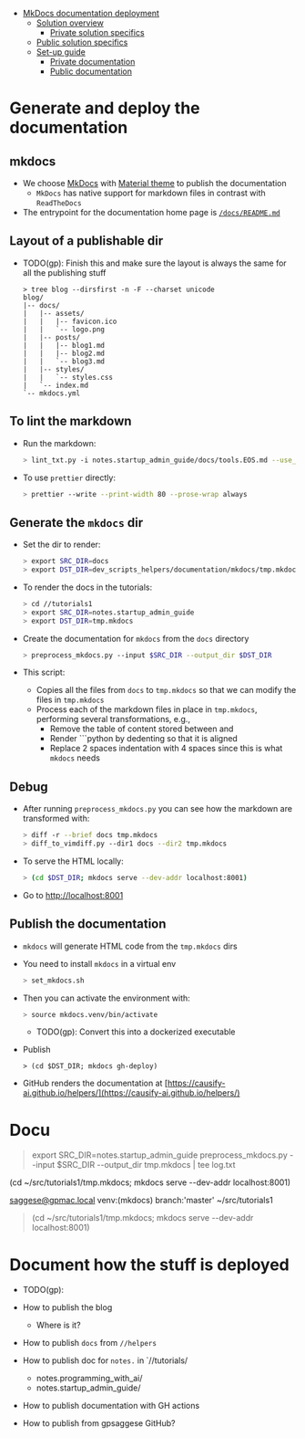<!-- toc -->

- [MkDocs documentation deployment](#mkdocs-documentation-deployment)
  * [Solution overview](#solution-overview)
    + [Private solution specifics](#private-solution-specifics)
  * [Public solution specifics](#public-solution-specifics)
  * [Set-up guide](#set-up-guide)
    + [Private documentation](#private-documentation)
    + [Public documentation](#public-documentation)

<!-- tocstop -->

# Generate and deploy the documentation

## mkdocs
- We choose [MkDocs](https://www.mkdocs.org/) with
  [Material theme](https://squidfunk.github.io/mkdocs-material) 
  to publish the documentation
  - `MkDocs` has native support for markdown files in contrast with `ReadTheDocs`
- The entrypoint for the documentation home page is
  [`/docs/README.md`](/docs/README.md)

## Layout of a publishable dir

- TODO(gp): Finish this and make sure the layout is always the same for all the
  publishing stuff
  ```
  > tree blog --dirsfirst -n -F --charset unicode
  blog/
  |-- docs/
  |   |-- assets/
  |   |   |-- favicon.ico
  |   |   `-- logo.png
  |   |-- posts/
  |   |   |-- blog1.md
  |   |   |-- blog2.md
  |   |   `-- blog3.md
  |   |-- styles/
  |   |   `-- styles.css
  |   `-- index.md
  `-- mkdocs.yml
  ```

## To lint the markdown

- Run the markdown:
  ```bash
  > lint_txt.py -i notes.startup_admin_guide/docs/tools.EOS.md --use_dockerized_prettier --use_dockerized_markdown_toc
  ```

- To use `prettier` directly:
  ```bash
  > prettier --write --print-width 80 --prose-wrap always
  ```

## Generate the `mkdocs` dir

- Set the dir to render:
  ```bash
  > export SRC_DIR=docs
  > export DST_DIR=dev_scripts_helpers/documentation/mkdocs/tmp.mkdocs
  ```

- To render the docs in the tutorials:
  ```bash
  > cd //tutorials1
  > export SRC_DIR=notes.startup_admin_guide
  > export DST_DIR=tmp.mkdocs
  ```

- Create the documentation for `mkdocs` from the `docs` directory
  ```bash
  > preprocess_mkdocs.py --input $SRC_DIR --output_dir $DST_DIR
  ```
- This script:
  - Copies all the files from `docs` to `tmp.mkdocs` so that we can modify the
    files in `tmp.mkdocs`
  - Process each of the markdown files in place in `tmp.mkdocs`, performing
    several transformations, e.g.,
     - Remove the table of content stored between <!-- toc --> and <!-- tocstop -->
     - Render ```python by dedenting so that it is aligned
     - Replace 2 spaces indentation with 4 spaces since this is what `mkdocs` needs

## Debug 

- After running `preprocess_mkdocs.py` you can see how the markdown are
  transformed with:
  ```bash
  > diff -r --brief docs tmp.mkdocs
  > diff_to_vimdiff.py --dir1 docs --dir2 tmp.mkdocs
  ```

- To serve the HTML locally:
  ```bash
  > (cd $DST_DIR; mkdocs serve --dev-addr localhost:8001)
  ```

- Go to [http://localhost:8001](http://localhost:8001)

## Publish the documentation

- `mkdocs` will generate HTML code from the `tmp.mkdocs` dirs

- You need to install `mkdocs` in a virtual env
  ```bash
  > set_mkdocs.sh
  ```

- Then you can activate the environment with:
  ```bash
  > source mkdocs.venv/bin/activate
  ```
  - TODO(gp): Convert this into a dockerized executable

- Publish 
  ```
  > (cd $DST_DIR; mkdocs gh-deploy)
  ```

- GitHub renders the documentation at [https://causify-ai.github.io/helpers/](https://causify-ai.github.io/helpers/)

# Docu

> export SRC_DIR=notes.startup_admin_guide
> preprocess_mkdocs.py --input $SRC_DIR --output_dir tmp.mkdocs | tee log.txt

(cd ~/src/tutorials1/tmp.mkdocs; mkdocs serve --dev-addr localhost:8001)

saggese@gpmac.local venv:(mkdocs) branch:'master' ~/src/tutorials1
> (cd ~/src/tutorials1/tmp.mkdocs; mkdocs serve --dev-addr localhost:8001)

# Document how the stuff is deployed

- TODO(gp):

- How to publish the blog
  - Where is it?

- How to publish `docs` from `//helpers`

- How to publish doc for `notes.` in `//tutorials/
  - notes.programming_with_ai/
  - notes.startup_admin_guide/

- How to publish documentation with GH actions

- How to publish from gpsaggese GitHub?
